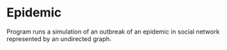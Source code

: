 # Epidemic
Program runs a simulation of an outbreak of an epidemic in social network represented by an undirected graph.
